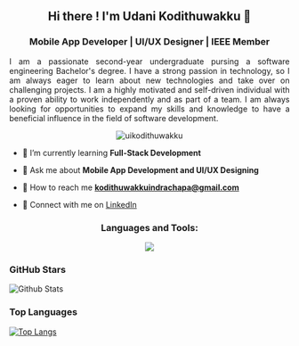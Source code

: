 <h2 align="center"> Hi there ! I'm Udani Kodithuwakku 👋</h2>

<h3 align="center"> Mobile App Developer | UI/UX Designer | IEEE Member </h3>

<div align = "center"> 
    <p style="text-align: justify" > 
        I am a passionate second-year undergraduate pursing a software engineering Bachelor's degree. I have a strong passion in technology, so I am always eager to learn about new technologies and take over on challenging projects. I am a highly motivated and self-driven individual with a proven ability to work independently and as part of a team. I am always looking for opportunities to expand my skills and knowledge to have a beneficial influence in the field of software development.
    </p>
</div>

<p align="center">
  <img src="https://komarev.com/ghpvc/?username=uikodithuwakku&label=Profile%20views&color=ff00ff&style=flat" alt="uikodithuwakku" />
</p>

- 🌱 I’m currently learning **Full-Stack Development**

- 💬 Ask me about **Mobile App Development and UI/UX Designing**

- 📧 How to reach me **kodithuwakkuindrachapa@gmail.com**

- 💼 Connect with me on [LinkedIn](www.linkedin.com/in/udani-kodithuwakku-156131328)

<h3 align="center">Languages and Tools:</h3>
<p align="center">
  <a href="https://skillicons.dev">
    <img src="https://skillicons.dev/icons?i=html,css,js,java,php,dart,flutter,c,cs,dotnet,git,github,bootstrap,mysql,firebase,androidstudio,vscode,visualstudio,figma&theme=dark&perline=13" />
  </a>
</p>

### GitHub Stars

![Github Stats](https://github-readme-stats.vercel.app/api?username=uikodithuwakku&show_icons=true&theme=tokyonight)
  
### Top Languages

[![Top Langs](https://github-readme-stats.vercel.app/api/top-langs/?username=uikodithuwakku&layout=compact)](https://github.com/anuraghazra/github-readme-stats)

